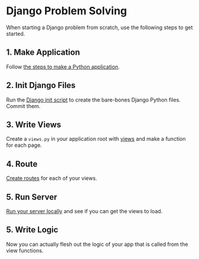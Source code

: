 # Django Problem Solving
When starting a Django problem from scratch, use the following steps to get started.

## 1. Make Application
Follow [the steps to make a Python application](py-app-structure.md).

## 2. Init Django Files
Run the [Django init script](django-init.md) to create the bare-bones Django Python files.
Commit them.

## 3. Write Views
Create a `views.py` in your application root with [views](django-views.md) and make a function for each page.

## 4. Route
[Create routes](django-routes.md) for each of your views.

## 5. Run Server
[Run your server locally](django-serving-locally.md) and see if you can get the views to load.

## 5. Write Logic
Now you can actually flesh out the logic of your app that is called from the view functions.
